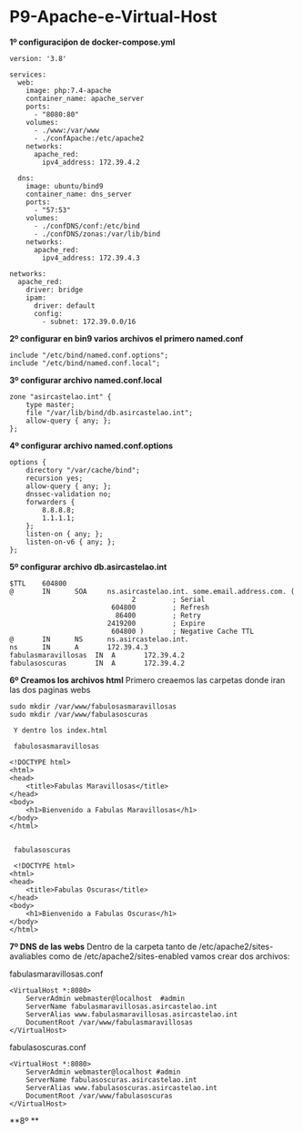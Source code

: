 # P9-Apache-e-Virtual-Host

**1º configuraciṕon de docker-compose.yml**
```
version: '3.8'

services:
  web:
    image: php:7.4-apache
    container_name: apache_server
    ports:
      - "8080:80"
    volumes:
      - ./www:/var/www
      - ./confApache:/etc/apache2
    networks:
      apache_red:
        ipv4_address: 172.39.4.2

  dns:
    image: ubuntu/bind9
    container_name: dns_server
    ports:
      - "57:53"
    volumes:
      - ./confDNS/conf:/etc/bind
      - ./confDNS/zonas:/var/lib/bind
    networks:
      apache_red:
        ipv4_address: 172.39.4.3

networks:
  apache_red:
    driver: bridge
    ipam:
      driver: default
      config:
        - subnet: 172.39.0.0/16
```

**2º configurar en bin9 varios archivos el primero named.conf**
```
include "/etc/bind/named.conf.options";
include "/etc/bind/named.conf.local";
```

**3º configurar archivo named.conf.local**
```
zone "asircastelao.int" {
    type master;
    file "/var/lib/bind/db.asircastelao.int";
    allow-query { any; };
};
```

**4º configurar archivo named.conf.options**
```
options {
    directory "/var/cache/bind";
    recursion yes;
    allow-query { any; };
    dnssec-validation no;
    forwarders {
        8.8.8.8;
        1.1.1.1;
    };
    listen-on { any; };
    listen-on-v6 { any; };
};
```


**5º configurar archivo db.asircastelao.int**
```
$TTL    604800
@       IN      SOA     ns.asircastelao.int. some.email.address.com. (
                              2         ; Serial
                         604800         ; Refresh
                          86400         ; Retry
                        2419200         ; Expire
                         604800 )       ; Negative Cache TTL
@       IN      NS      ns.asircastelao.int.
ns      IN      A       172.39.4.3
fabulasmaravillosas  IN  A       172.39.4.2
fabulasoscuras       IN  A       172.39.4.2
```

**6º Creamos los archivos html**
Primero creaemos las carpetas donde iran las dos paginas webs

```
sudo mkdir /var/www/fabulosasmaravillosas
sudo mkdir /var/www/fabulasoscuras
```
```
 Y dentro los index.html

 fabulosasmaravillosas

<!DOCTYPE html>
<html>
<head>
    <title>Fabulas Maravillosas</title>
</head>
<body>
    <h1>Bienvenido a Fabulas Maravillosas</h1>
</body>
</html>


 fabulasoscuras

 <!DOCTYPE html>
<html>
<head>
    <title>Fabulas Oscuras</title>
</head>
<body>
    <h1>Bienvenido a Fabulas Oscuras</h1>
</body>
</html>

```
**7º DNS de las webs**
Dentro de la carpeta tanto de /etc/apache2/sites-avaliables como de /etc/apache2/sites-enabled vamos crear dos archivos:

fabulasmaravillosas.conf
```
<VirtualHost *:8080>
    ServerAdmin webmaster@localhost  #admin 
    ServerName fabulasmaravillosas.asircastelao.int 
    ServerAlias www.fabulasmaravillosas.asircastelao.int 
    DocumentRoot /var/www/fabulasmaravillosas
</VirtualHost>
```

fabulasoscuras.conf
```
<VirtualHost *:8080>
    ServerAdmin webmaster@localhost #admin 
    ServerName fabulasoscuras.asircastelao.int
    ServerAlias www.fabulasoscuras.asircastelao.int
    DocumentRoot /var/www/fabulasoscuras
</VirtualHost>
```
**8º **
